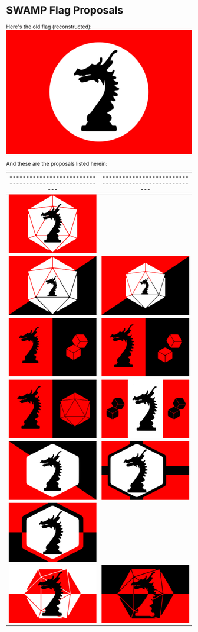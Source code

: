 # SWAMP Flag Proposals

Here's the old flag (reconstructed):
![](flag_0.svg)

And these are the proposals listed herein:

| ------------------------------------------------------- | ------------------------------------------------------- |
| - | - |
| ![](flag_1.svg) |  |
| ![](flag_2.0.svg) | ![](flag_2.5.svg) |
| ![](flag_3.0.svg) | ![](flag_3.5.svg) |
| ![](flag_4.svg) | ![](flag_5.svg) |
| ![](flag_6.svg) | ![](flag_7.svg) |
| ![](flag_8.svg) |  |
| ![](flag_9.0.svg) | ![](flag_9.5.svg) |
